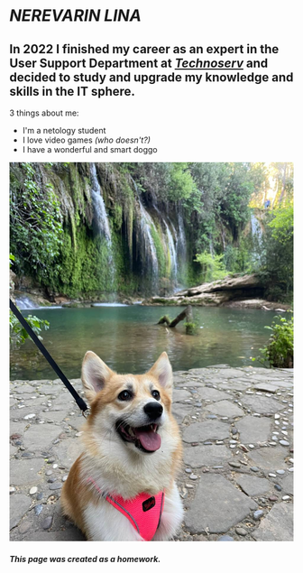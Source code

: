 # _NEREVARIN LINA_

## In 2022 I finished my career as an expert in the User Support Department at *[Technoserv](https://t1-integration.ru/)* and decided to study and upgrade my knowledge and skills in the IT sphere.

3 things about me:
* I'm a netology student
* I love video games _(who doesn't?)_
* I have a wonderful and smart doggo 
   
![](https://github.com/redmalice/pics/blob/4ada10befb2f09d7ca0277219c5ef6f2327b9a69/photo_2023-04-30_17-54-10.jpg)

##### This page was created as a homework.
